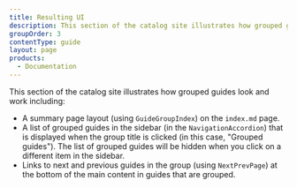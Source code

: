```yaml
---
title: Resulting UI
description: This section of the catalog site illustrates how grouped guides look and work.
groupOrder: 3
contentType: guide
layout: page
products:
  - Documentation
---
```


This section of the catalog site illustrates how grouped guides look and work including:

- A summary page layout (using `GuideGroupIndex`) on the `index.md` page.
- A list of grouped guides in the sidebar (in the `NavigationAccordion`) that is displayed when the group title is clicked (in this case, "Grouped guides"). The list of grouped guides will be hidden when you click on a different item in the sidebar.
- Links to next and previous guides in the group (using `NextPrevPage`) at the bottom of the main content in guides that are grouped.
